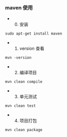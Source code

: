 ### maven 使用

- 0. 安装 
```
sudo apt-get install maven
```

- 1. version 查看
```
mvn -version
```

- 2. 编译项目
```
mvn clean compile
```

- 3. 单元测试
```
mvn clean test
```

- 4. 项目打包
```
mvn clean package
```
